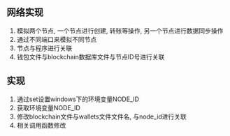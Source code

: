 ## 网络实现
1. 模拟两个节点, 一个节点进行创建, 转账等操作, 另一个节点进行数据同步操作
2. 通过不同端口来模拟不同节点
3. 节点与程序进行关联
4. 钱包文件与blockchain数据库文件与节点ID号进行关联
## 实现
1. 通过set设置windows下的环境变量NODE_ID
2. 获取环境变量NODE_ID
3. 修改blockchain文件与wallets文件文件名, 与node_id进行关联
4. 相关调用函数修改